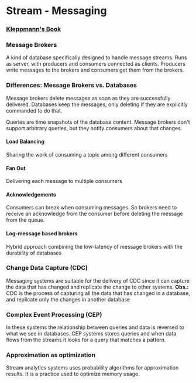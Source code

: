 # Stream - Messaging


### [Kleppmann's Book](https://www.oreilly.com/library/view/designing-data-intensive-applications/9781491903063/)

### Message Brokers 
A kind of database specifically designed to handle message streams. 
Runs as server, with producers and consumers connected as clients.
Producers write messages to the brokers and consumers get them from the brokers.

### Differences: Message Brokers vs. Databases
Message brokers delete messages as soon as they are successfully delivered. Databases keep the messages, only deleting if they are explicitly commanded to do that.

Queries are time snapshots of the database content. Message brokers don't support arbitrary queries, but they notify consumers about that changes.

#### Load Balancing
Sharing the work of consuming a topic among different consumers
#### Fan Out
Delivering each message to multiple consumers 

#### Acknowledgements
Consumers can break when consuming messages. So brokers need to receive an acknowledge from the consumer before deleting the message from the queue.

#### Log-message based brokers 
Hybrid approach combining the low-latency of message brokers with the durability of databases

### Change Data Capture (CDC)
Messaging systems are suitable for the delivery of CDC since it can capture the data that has changed and replicate the change to other systems. 
**Obs.:** CDC is the process of capturing all the data that has changed in a database, and replicate only the changes in another database

### Complex Event Processing (CEP)
In these systems the relationship between queries and data is reversed to what we see in databases. CEP systems stores queries and when data flows from the streams it looks for a query that matches a pattern.

### Approximation as optimization
Stream analytics systems uses probability algorithms for approximation results. It is a practice used to optimize memory usage.